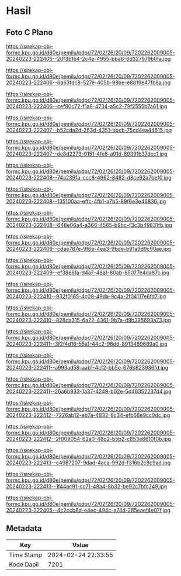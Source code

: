 # Hasil

## Foto C Plano

https://sirekap-obj-formc.kpu.go.id/d80e/pemilu/pdpr/72/02/26/20/09/7202262009005-20240223-222405--20f3b1b4-2c4e-4955-bba6-6d327979b0fa.jpg

https://sirekap-obj-formc.kpu.go.id/d80e/pemilu/pdpr/72/02/26/20/09/7202262009005-20240223-222406--6a63fdc8-527e-405b-98be-e8819e47fb8a.jpg

https://sirekap-obj-formc.kpu.go.id/d80e/pemilu/pdpr/72/02/26/20/09/7202262009005-20240223-222406--cef80c72-f1a8-4734-a5c2-79f2555b7a61.jpg

https://sirekap-obj-formc.kpu.go.id/d80e/pemilu/pdpr/72/02/26/20/09/7202262009005-20240223-222407--b52cda2d-263d-4351-bbcb-75cd4ea44615.jpg

https://sirekap-obj-formc.kpu.go.id/d80e/pemilu/pdpr/72/02/26/20/09/7202262009005-20240223-222407--de8d2273-0151-4fe8-a91d-89391b37dcc1.jpg

https://sirekap-obj-formc.kpu.go.id/d80e/pemilu/pdpr/72/02/26/20/09/7202262009005-20240223-222408--74a2391a-ccc8-4962-8482-d8ce92a7bef0.jpg

https://sirekap-obj-formc.kpu.go.id/d80e/pemilu/pdpr/72/02/26/20/09/7202262009005-20240223-222408--135100aa-effc-4fb1-a7b5-89f6e3e46836.jpg

https://sirekap-obj-formc.kpu.go.id/d80e/pemilu/pdpr/72/02/26/20/09/7202262009005-20240223-222408--648e06a4-a366-4565-b9bc-f3c3b49831fb.jpg

https://sirekap-obj-formc.kpu.go.id/d80e/pemilu/pdpr/72/02/26/20/09/7202262009005-20240223-222409--cdae787e-9f6e-4ea3-9bde-b91a9d9c90ae.jpg

https://sirekap-obj-formc.kpu.go.id/d80e/pemilu/pdpr/72/02/26/20/09/7202262009005-20240223-222409--ef38e6fa-d4a7-48a1-80ab-85077e4da87c.jpg

https://sirekap-obj-formc.kpu.go.id/d80e/pemilu/pdpr/72/02/26/20/09/7202262009005-20240223-222410--932f0165-4c09-49da-9c4a-2f04117e6fd7.jpg

https://sirekap-obj-formc.kpu.go.id/d80e/pemilu/pdpr/72/02/26/20/09/7202262009005-20240223-222410--828da315-6a22-4361-9b7a-d9b395693a73.jpg

https://sirekap-obj-formc.kpu.go.id/d80e/pemilu/pdpr/72/02/26/20/09/7202262009005-20240223-222411--3f2f4d16-55a1-44c2-98dd-8913489689a0.jpg

https://sirekap-obj-formc.kpu.go.id/d80e/pemilu/pdpr/72/02/26/20/09/7202262009005-20240223-222411--a993ad58-aab1-4cf2-bb5e-676b823936fd.jpg

https://sirekap-obj-formc.kpu.go.id/d80e/pemilu/pdpr/72/02/26/20/09/7202262009005-20240223-222411--26a6b933-1a37-4249-b02e-5d46352237d4.jpg

https://sirekap-obj-formc.kpu.go.id/d80e/pemilu/pdpr/72/02/26/20/09/7202262009005-20240223-222412--7226ab12-eb7a-4832-8c34-efb68e9cc0dc.jpg

https://sirekap-obj-formc.kpu.go.id/d80e/pemilu/pdpr/72/02/26/20/09/7202262009005-20240223-222412--2f009054-62a0-48d2-b5b2-c853e6610f0b.jpg

https://sirekap-obj-formc.kpu.go.id/d80e/pemilu/pdpr/72/02/26/20/09/7202262009005-20240223-222413--c4987207-9dad-4aca-992d-f316b2c8c9ad.jpg

https://sirekap-obj-formc.kpu.go.id/d80e/pemilu/pdpr/72/02/26/20/09/7202262009005-20240223-222413--1f44ac91-cc71-48a4-8b32-be92c7bfc249.jpg

https://sirekap-obj-formc.kpu.go.id/d80e/pemilu/pdpr/72/02/26/20/09/7202262009005-20240223-222405--4c2ccb8d-e4ec-494c-a74d-285eaef4e07f.jpg


## Metadata

| Key        | Value               |
| ---------- | ------------------- |
| Time Stamp | 2024-02-24 22:33:55 |
| Kode Dapil | 7201                |




